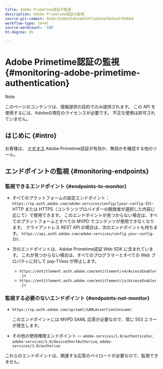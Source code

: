 ```yaml
---
title: Adobe Primetime認証の監視
description: Adobe Primetime認証の監視
source-git-commit: 02ebc3548a254b2a6554f1ab34afbb3ea5f09bb8
workflow-type: tm+mt
source-wordcount: '188'
ht-degree: 0%

---
```


# Adobe Primetime認証の監視 {#monitoring-adobe-primetime-authentication}

>[!NOTE]
>
>このページのコンテンツは、情報提供の目的でのみ提供されます。 この API を使用するには、Adobeの現在のライセンスが必要です。 不正な使用は許可されていません。

## はじめに {#intro}

お客様は、 [ナギオス](http://www.nagios.org) Adobe Primetime認証が有効か、無効かを確認する他のツール。

## エンドポイントの監視 {#monitoring-endpoints}

### 監視できるエンドポイント {#endpoints-to-monitor}

* すべてのプラットフォームの設定エンドポイント： `https://sp.auth.adobe.com/adobe-services/config/[your-config-ID]`- HTTP または HTTPS（コンテンツプロバイダーの開発者が選択した内容に応じて）で使用できます。 このエンドポイントが見つからない場合は、すべてのプラットフォームとすべての MVPD でコンテンツが使用できなくなります。 クライアントレス REST API の場合は、次のエンドポイントも持ちます。  `https://api.auth.adobe.com/adobe-services/config your-config-ID]`.

* 次のエンドポイントは、Adobe Primetime認証 Web SDK に含まれています。  これが見つからない場合は、すべてのプログラマーとすべての Web プロパティに対して pay-TVass が停止します。

   * `https://entitlement.auth.adobe.com/entitlement/v4/AccessEnabler.js`
   * `https://entitlement.auth.adobe.com/entitlement/js/AccessEnabler.js`


### 監視する必要のないエンドポイント {#endpoints-not-monitor}

* `https://sp.auth.adobe.com/sp/saml/SAMLAssertionConsumer`

  このエンドポイントには MVPD SAML 応答が必要なので、常に 503 エラーが発生します。

* その他の使用権限エンドポイント — `adobe-services/1.0/authenticate/`, `adobe-services/1.0/deviceShortAuthorize`, `adobe-services/1.0/authorize`

これらのエンドポイントは、関連する応答のペイロードが必要なので、監視できません。
